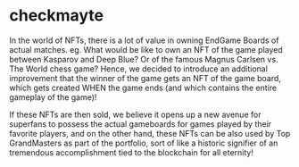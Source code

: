 # checkmayte

In the world of NFTs, there is a lot of value in owning EndGame Boards of actual matches. eg. What would be like to own an NFT of the game played between Kasparov and Deep Blue? Or of the famous Magnus Carlsen vs. The World chess game? Hence, we decided to introduce an additional improvement that the winner of the game gets an NFT of the game board, which gets created WHEN the game ends (and which contains the entire gameplay of the game)!

If these NFTs are then sold, we believe it opens up a new avenue for superfans to possess the actual gameboards for games played by their favorite players, and on the other hand, these NFTs can be also used by Top GrandMasters as part of the portfolio, sort of like a historic signifier of an tremendous accomplishment tied to the blockchain for all eternity!
